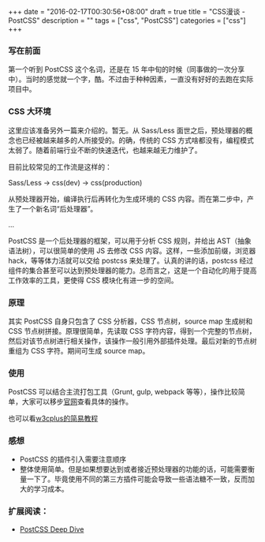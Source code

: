 +++
date = "2016-02-17T00:30:56+08:00"
draft = true
title = "CSS漫谈 - PostCSS"
description = ""
tags = ["css", "PostCSS"]
categories = ["css"]
+++

### 写在前面
第一个听到 PostCSS 这个名词，还是在 15 年中旬的时候（同事做的一次分享中）。当时的感觉就一个字，酷。不过由于种种因素，一直没有好好的去跑在实际项目中。

### CSS 大环境
这里应该准备另外一篇来介绍的。暂无。从 Sass/Less 面世之后，预处理器的概念也已经被越来越多的人所接受的。的确，传统的 CSS 方式啥都没有，编程模式太弱了。随着前端行业不断的快速迭代，也越来越无力维护了。

目前比较常见的工作流是这样的：

Sass/Less -> css(dev) -> css(production)

从预处理器开始，编译执行后再转化为生成环境的 CSS 内容。而在第二步中，产生了一个新名词“后处理器”。

...

PostCSS 是一个后处理器的框架，可以用于分析 CSS 规则，并给出 AST（抽象语法树），可以很简单的使用 JS 去修改 CSS 内容。这样，一些添加前缀，浏览器 hack，等等体力活就可以交给 postcss 来处理了。认真的讲的话，postcss 经过组件的集合甚至可以达到预处理器的能力。总而言之，这是一个自动化的用于提高工作效率的工具，更使得 CSS 模块化有进一步的空间。

### 原理
其实 PostCSS 自身只包含了 CSS 分析器，CSS 节点树，source map 生成树和 CSS 节点树拼接。原理很简单，先读取 CSS 字符内容，得到一个完整的节点树，然后对该节点树进行相关操作，该操作一般引用外部插件处理。最后对新的节点树重组为 CSS 字符。期间可生成 source map。

### 使用
PostCSS 可以结合主流打包工具（Grunt, gulp, webpack 等等），操作比较简单，大家可以移步[官网](https://github.com/postcss/postcss)查看具体的操作。

也可以看[w3cplus的简易教程](http://www.w3cplus.com/blog/tags/516.html)

### 感想
* PostCSS 的插件引入需要注意顺序
* 整体使用简单。但是如果想要达到或者接近预处理器的功能的话，可能需要衡量一下了。毕竟使用不同的第三方插件可能会导致一些语法糖不一致，反而加大的学习成本。

### 扩展阅读：
* [PostCSS Deep Dive](http://webdesign.tutsplus.com/tutorials/postcss-deep-dive-what-you-need-to-know--cms-24535)

